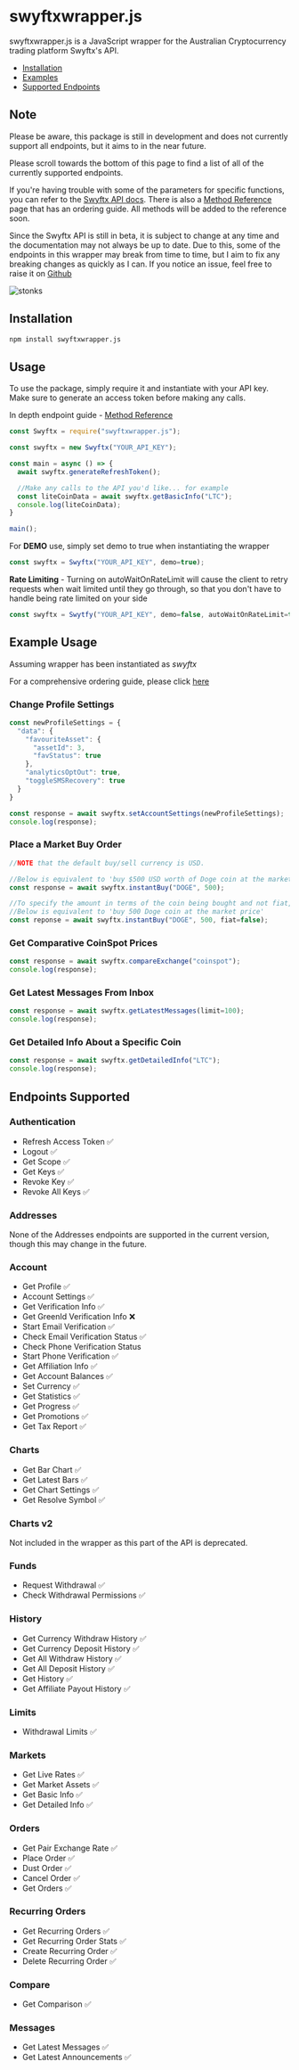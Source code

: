 # swyftxwrapper.js

swyftxwrapper.js is a JavaScript wrapper for the Australian Cryptocurrency trading platform Swyftx's API.

* [Installation](#installation)
* [Examples](#example-usage)
* [Supported Endpoints](#endpoints-supported)

## Note

Please be aware, this package is still in development and does not currently support all endpoints, but it aims to in the near future. 

Please scroll towards the bottom of this page to find a list of all of the currently supported endpoints.

If you're having trouble with some of the parameters for specific functions, you can refer to the [Swyftx API docs](https://docs.swyftx.com.au/). There is also a [Method Reference](https://github.com/jesse10klein/SwyftxWrapper.js/blob/main/MethodReference.md) page that has an ordering guide. All methods will be added to the reference soon.

Since the Swyftx API is still in beta, it is subject to change at any time and the documentation may not always be up to date. Due to this, some of the endpoints in this wrapper may break from time to time, but I aim to fix any breaking changes as quickly as I can. If you notice an issue, feel free to raise it on [Github](https://github.com/jesse10klein/SwyftxWrapper.js)

![stonks](https://media.giphy.com/media/XDAY1NNG2VvobAp9o0/giphy.gif)

## Installation

```bash
npm install swyftxwrapper.js
```

## Usage

To use the package, simply require it and instantiate with your API key. Make sure to generate an access token before making any calls.

In depth endpoint guide - [Method Reference](https://github.com/jesse10klein/SwyftxWrapper.js/blob/main/MethodReference.md)

```javascript
const Swyftx = require("swyftxwrapper.js");

const swyftx = new Swyftx("YOUR_API_KEY");

const main = async () => {
  await swyftx.generateRefreshToken();

  //Make any calls to the API you'd like... for example
  const liteCoinData = await swyftx.getBasicInfo("LTC");
  console.log(liteCoinData);
}

main();
```

For **DEMO** use, simply set demo to true when instantiating the wrapper

```javascript
const swyftx = Swyftx("YOUR_API_KEY", demo=true);
```

**Rate Limiting** - Turning on autoWaitOnRateLimit will cause the client to retry requests when wait limited until they go through, so that you don't have to handle being rate limited on your side

```javascript
const swyftx = Swytfy("YOUR_API_KEY", demo=false, autoWaitOnRateLimit=true)
```

## Example Usage

Assuming wrapper has been instantiated as *swyftx*

For a comprehensive ordering guide, please click [here](https://github.com/jesse10klein/SwyftxWrapper.js/blob/main/MethodReference.md)

### Change Profile Settings

```javascript
const newProfileSettings = {
  "data": {
    "favouriteAsset": {
      "assetId": 3,
      "favStatus": true
    },
    "analyticsOptOut": true,
    "toggleSMSRecovery": true
  }
}

const response = await swyftx.setAccountSettings(newProfileSettings);
console.log(response);
```

### Place a Market Buy Order

```javascript
//NOTE that the default buy/sell currency is USD.

//Below is equivalent to 'buy $500 USD worth of Doge coin at the market price'
const response = await swyftx.instantBuy("DOGE", 500);

//To specify the amount in terms of the coin being bought and not fiat, set fiat=false
//Below is equivalent to 'buy 500 Doge coin at the market price'
const reponse = await swyftx.instantBuy("DOGE", 500, fiat=false);

```

### Get Comparative CoinSpot Prices

```javascript
const response = await swyftx.compareExchange("coinspot");
console.log(response);
```

### Get Latest Messages From Inbox
```javascript
const response = await swyftx.getLatestMessages(limit=100);
console.log(response);
```

### Get Detailed Info About a Specific Coin
```javascript
const response = await swyftx.getDetailedInfo("LTC");
console.log(response);
```


## Endpoints Supported

### Authentication
* Refresh Access Token &#x2705;
* Logout &#x2705;
* Get Scope &#x2705;
* Get Keys &#x2705;
* Revoke Key &#x2705;
* Revoke All Keys &#x2705;

### Addresses

None of the Addresses endpoints are supported in the current version, though this may change in the future.

### Account

* Get Profile &#x2705;
* Account Settings &#x2705;
* Get Verification Info &#x2705;
* Get GreenId Verification Info &#10060;
* Start Email Verification &#x2705;
* Check Email Verification Status &#x2705;
* Check Phone Verification Status
* Start Phone Verification &#x2705;
* Get Affiliation Info &#x2705;
* Get Account Balances &#x2705;
* Set Currency &#x2705;
* Get Statistics &#x2705;
* Get Progress &#x2705;
* Get Promotions &#x2705;
* Get Tax Report &#x2705;

### Charts

* Get Bar Chart &#x2705;
* Get Latest Bars &#x2705;
* Get Chart Settings &#x2705;
* Get Resolve Symbol &#x2705;

### Charts v2

Not included in the wrapper as this part of the API is deprecated.

### Funds

* Request Withdrawal &#x2705;
* Check Withdrawal Permissions &#x2705;

### History

* Get Currency Withdraw History &#x2705;
* Get Currency Deposit History &#x2705;
* Get All Withdraw History &#x2705;
* Get All Deposit History &#x2705;
* Get History &#x2705;
* Get Affiliate Payout History &#x2705;

### Limits

* Withdrawal Limits &#x2705;

### Markets

* Get Live Rates &#x2705;
* Get Market Assets &#x2705;
* Get Basic Info &#x2705;
* Get Detailed Info &#x2705;

### Orders

* Get Pair Exchange Rate &#x2705;
* Place Order &#x2705;
* Dust Order &#x2705;
* Cancel Order &#x2705;
* Get Orders &#x2705;

### Recurring Orders

* Get Recurring Orders &#x2705;
* Get Recurring Order Stats &#x2705;
* Create Recurring Order &#x2705;
* Delete Recurring Order &#x2705;

### Compare

* Get Comparison &#x2705;

### Messages

* Get Latest Messages &#x2705;
* Get Latest Announcements &#x2705;


